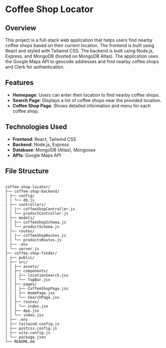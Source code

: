 <!-- @format -->

# Coffee Shop Locator

## Overview

This project is a full-stack web application that helps users find nearby coffee shops based on their current location. The frontend is built using React and styled with Tailwind CSS. The backend is built using Node.js, Express, and MongoDB (hosted on MongoDB Atlas). The application uses the Google Maps API to geocode addresses and find nearby coffee shops and Clerk for authentication.

## Features

-   **Homepage**: Users can enter their location to find nearby coffee shops.
-   **Search Page**: Displays a list of coffee shops near the provided location.
-   **Coffee Shop Page**: Shows detailed information and menu for each coffee shop.

## Technologies Used

-   **Frontend**: React, Tailwind CSS
-   **Backend**: Node.js, Express
-   **Database**: MongoDB (Atlas), Mongoose
-   **APIs**: Google Maps API

## File Structure

```

coffee-shop-locator/
├── coffee-shop-backend/
│ ├── config/
| | └── db.js
| ├── controllers/
│ │ |── coffeeShopController.js
│ │ └── productController.js
│ ├── models/
│ │ ├── coffeeShopSchema.js
│ │ └── productSchema.js
│ ├── routes/
│ │ |── coffeeShopRoutes.js
│ │ └── productsRoutes.js
│ ├── .env
│ └── server.js
├── coffee-shop-finder/
│ ├── public/
│ ├── src/
│ │ ├── assets/
│ │ ├── components/
│ │ │ ├── locationSearch.jsx
│ │ │ └── TopBar.jsx
│ │ ├── pages/
│ │ │ ├── CoffeeShopPage.jsx
│ │ │ ├── HomePage.jsx
│ │ │ └── SearchPage.jsx
│ │ ├── routes/
│ │ │ └── index.jsx
│ │ ├── App.jsx
│ │ └── index.jsx
│ ├── .env
│ ├── tailwind.config.js
│ ├── postcss.config.js
│ ├── vite.config.js
│ └── package.json
└── README.md

```
